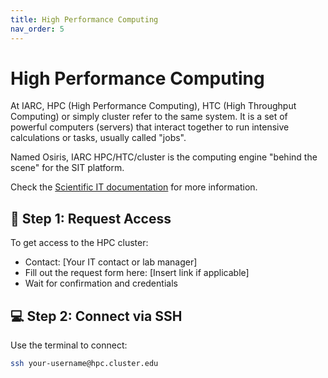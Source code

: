 ```yaml
---
title: High Performance Computing
nav_order: 5
---
```


# High Performance Computing

At IARC, HPC (High Performance Computing), HTC (High Throughput Computing) or simply cluster refer to the same system. It is a set of powerful computers (servers) that interact together to run intensive calculations or tasks, usually called "jobs".

Named Osiris, IARC HPC/HTC/cluster is the computing engine "behind the scene" for the SIT platform.

Check the [Scientific IT documentation](https://readthedocs.sit.iarc.fr/hpc/index.html) for more information.

## 🔐 Step 1: Request Access

To get access to the HPC cluster:
- Contact: [Your IT contact or lab manager]
- Fill out the request form here: [Insert link if applicable]
- Wait for confirmation and credentials

## 💻 Step 2: Connect via SSH

Use the terminal to connect:

```bash
ssh your-username@hpc.cluster.edu
```
